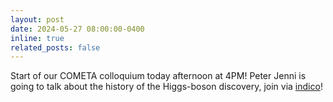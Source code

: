 ```yaml
---
layout: post
date: 2024-05-27 08:00:00-0400
inline: true
related_posts: false
---
```


Start of our COMETA colloquium today afternoon at 4PM! Peter Jenni is going to talk about the history of the Higgs-boson discovery, join via <a href="https://indico.cern.ch/category/17113/">indico</a>!
